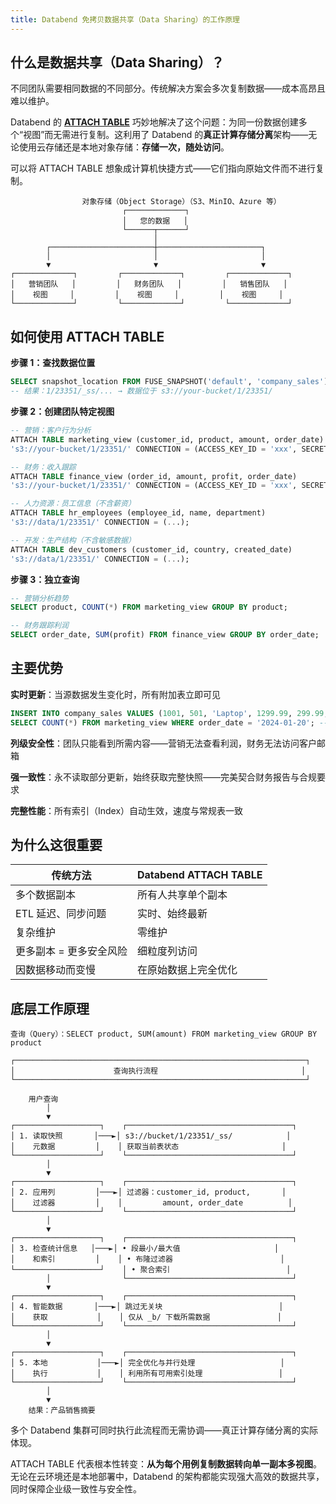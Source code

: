```yaml
---
title: Databend 免拷贝数据共享（Data Sharing）的工作原理
---
```


## 什么是数据共享（Data Sharing）？

不同团队需要相同数据的不同部分。传统解决方案会多次复制数据——成本高昂且难以维护。

Databend 的 **[ATTACH TABLE](/sql/sql-commands/ddl/table/attach-table)** 巧妙地解决了这个问题：为同一份数据创建多个“视图”而无需进行复制。这利用了 Databend 的**真正计算存储分离**架构——无论使用云存储还是本地对象存储：**存储一次，随处访问**。

可以将 ATTACH TABLE 想象成计算机快捷方式——它们指向原始文件而不进行复制。

```
                对象存储（Object Storage）（S3、MinIO、Azure 等）
                         ┌─────────────┐
                         │   您的数据   │
                         └──────┬──────┘
                                │
        ┌───────────────────────┼───────────────────────┐
        │                       │                       │
        ▼                       ▼                       ▼
┌─────────────┐         ┌─────────────┐         ┌─────────────┐
│   营销团队   │         │   财务团队   │         │   销售团队   │
│    视图     │         │    视图     │         │    视图     │
└─────────────┘         └─────────────┘         └─────────────┘
```

## 如何使用 ATTACH TABLE

**步骤 1：查找数据位置**
```sql
SELECT snapshot_location FROM FUSE_SNAPSHOT('default', 'company_sales');
-- 结果：1/23351/_ss/... → 数据位于 s3://your-bucket/1/23351/
```

**步骤 2：创建团队特定视图**
```sql
-- 营销：客户行为分析
ATTACH TABLE marketing_view (customer_id, product, amount, order_date) 
's3://your-bucket/1/23351/' CONNECTION = (ACCESS_KEY_ID = 'xxx', SECRET_ACCESS_KEY = 'yyy');

-- 财务：收入跟踪
ATTACH TABLE finance_view (order_id, amount, profit, order_date) 
's3://your-bucket/1/23351/' CONNECTION = (ACCESS_KEY_ID = 'xxx', SECRET_ACCESS_KEY = 'yyy');

-- 人力资源：员工信息（不含薪资）
ATTACH TABLE hr_employees (employee_id, name, department) 
's3://data/1/23351/' CONNECTION = (...);

-- 开发：生产结构（不含敏感数据）
ATTACH TABLE dev_customers (customer_id, country, created_date) 
's3://data/1/23351/' CONNECTION = (...);
```

**步骤 3：独立查询**
```sql
-- 营销分析趋势
SELECT product, COUNT(*) FROM marketing_view GROUP BY product;

-- 财务跟踪利润
SELECT order_date, SUM(profit) FROM finance_view GROUP BY order_date;
```

## 主要优势

**实时更新**：当源数据发生变化时，所有附加表立即可见
```sql
INSERT INTO company_sales VALUES (1001, 501, 'Laptop', 1299.99, 299.99, 'user@email.com', '2025-01-20');
SELECT COUNT(*) FROM marketing_view WHERE order_date = '2024-01-20'; -- 返回：1
```

**列级安全性**：团队只能看到所需内容——营销无法查看利润，财务无法访问客户邮箱

**强一致性**：永不读取部分更新，始终获取完整快照——完美契合财务报告与合规要求

**完整性能**：所有索引（Index）自动生效，速度与常规表一致

## 为什么这很重要

| 传统方法 | Databend ATTACH TABLE |
|---------|----------------------|
| 多个数据副本 | 所有人共享单个副本 |
| ETL 延迟、同步问题 | 实时、始终最新 |
| 复杂维护 | 零维护 |
| 更多副本 = 更多安全风险 | 细粒度列访问 |
| 因数据移动而变慢 | 在原始数据上完全优化 |

## 底层工作原理

```
查询（Query）：SELECT product, SUM(amount) FROM marketing_view GROUP BY product

┌─────────────────────────────────────────────────────────────────┐
│                      查询执行流程                                │
└─────────────────────────────────────────────────────────────────┘

    用户查询
        │
        ▼
┌───────────────────┐    ┌─────────────────────────────────────┐
│ 1. 读取快照       │───►│ s3://bucket/1/23351/_ss/            │
│    元数据         │    │ 获取当前表状态                       │
└───────────────────┘    └─────────────────────────────────────┘
        │
        ▼
┌───────────────────┐    ┌─────────────────────────────────────┐
│ 2. 应用列         │───►│ 过滤器：customer_id, product,       │
│    过滤器         │    │         amount, order_date          │
└───────────────────┘    └─────────────────────────────────────┘
        │
        ▼
┌───────────────────┐    ┌─────────────────────────────────────┐
│ 3. 检查统计信息   │───►│ • 段最小/最大值                     │
│    和索引         │    │ • 布隆过滤器                        │
└───────────────────┘    │ • 聚合索引                          │
        │                └─────────────────────────────────────┘
        ▼
┌───────────────────┐    ┌─────────────────────────────────────┐
│ 4. 智能数据       │───►│ 跳过无关块                          │
│    获取           │    │ 仅从 _b/ 下载所需数据               │
└───────────────────┘    └─────────────────────────────────────┘
        │
        ▼
┌───────────────────┐    ┌─────────────────────────────────────┐
│ 5. 本地           │───►│ 完全优化与并行处理                   │
│    执行           │    │ 利用所有可用索引处理                 │
└───────────────────┘    └─────────────────────────────────────┘
        │
        ▼
    结果：产品销售摘要
```

多个 Databend 集群可同时执行此流程而无需协调——真正计算存储分离的实际体现。

ATTACH TABLE 代表根本性转变：**从为每个用例复制数据转向单一副本多视图**。无论在云环境还是本地部署中，Databend 的架构都能实现强大高效的数据共享，同时保障企业级一致性与安全性。